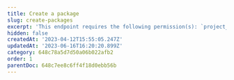 ```yaml
---
title: Create a package
slug: create-packages
excerpt: 'This endpoint requires the following permission(s): `project_configuration:packages:read_write`.'
hidden: false
createdAt: '2023-04-12T15:55:05.247Z'
updatedAt: '2023-06-16T16:20:20.899Z'
category: 648c78a5d7d50a06b022afb2
order: 1
parentDoc: 648c7ee8c6ff4f18d0ebb56b
---
```

